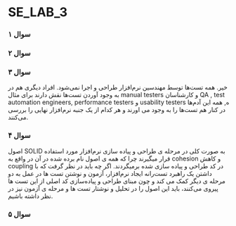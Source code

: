 # SE_LAB_3
<h3>سوال ۱</h3>
<p></p>
<h3>سوال ۲</h3>
<p></p>
<h3>سوال ۳</h3>
<p>خیر. همه تست‌ها توسط مهندسین نرم‌افزار طراحی و اجرا نمی‌شود. افراد دیگری هم در به وجود آوردن تست‌ها نقش دارند برای مثال  manual testers و کارشناسان QA , test automation engineers, performance testers و usability testers ه, همه این آدم‌ها در کنار هم تست‌ها را به وجود می ‌اورند و هر کدام از یک جنبه نرم‌افزار نهایی را بررسی می‌کنند.</p>
<h3>سوال ۴</h3>
<p>اصول SOLID به صورت کلی در مرحله ی طراحی و پیاده سازی نرم‌افزار مورد استفاده قرار میگیرند چرا که همه ی اصول نام برده شده در آن در واقع به cohesion و کاهش coupling در کد طراحی و پیاده سازی شده برمیگردند.  اگر چه باید در نظر گرفت که با داشتن یک راهبرد تست‌رانه ایجاد نرم‌افزار، آزمون و نوشتن تست ها در عمل به دو مرحله ی دیگر کمک می کند و چون مبنای طراحی و پیاده‌سازی کد اصلی از این تست ها پیروی می‌کنند، باید این اصول را در تحلیل و نوشتار تست ها و مرحله ی آزمون نیز در نظر داشته باشیم.

</p>
<h3>سوال ۵</h3>
<p></p>

